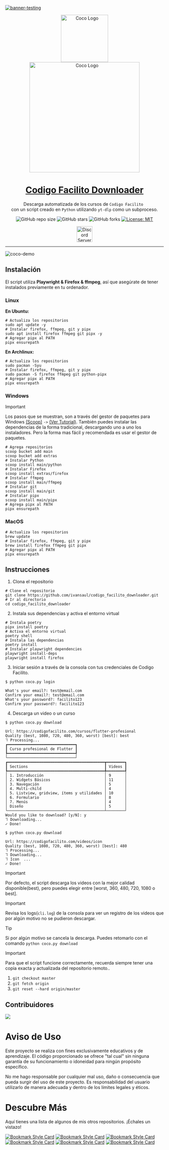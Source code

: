 [![banner-testing](https://i.imgur.com/daUCSKF.png)](https://discord.gg/tDvybtJ7y9)

<div align="center">
    <img width="150" src="https://i.imgur.com/dca7pcI.png" alt="Coco Logo">
</div>
<div align="center">
    <img width="350" src="https://i.imgur.com/tZhUf6Y.png" alt="Coco Logo">
</div>
<div align="center">

<h1 style="border-bottom: none">
    <b><a href="https://github.com/ivansaul/codigo_facilito_downloader">Codigo Facilito Downloader</a></b>
</h1>

Descarga automatizada de los cursos de `Codigo Facilito `<br />
con un script creado en `Python` utilizando `yt-dlp` como un subproceso.

![GitHub repo size](https://img.shields.io/github/repo-size/ivansaul/codigo_facilito_downloader)
![GitHub stars](https://img.shields.io/github/stars/ivansaul/codigo_facilito_downloader)
![GitHub forks](https://img.shields.io/github/forks/ivansaul/codigo_facilito_downloader)
[![License: MIT](https://img.shields.io/badge/License-MIT-yellow.svg)](https://opensource.org/licenses/MIT)

<a href="https://discord.gg/tDvybtJ7y9">
    <img alt="Discord Server" height="50" src="https://cdn.jsdelivr.net/npm/@intergrav/devins-badges@3/assets/cozy/social/discord-plural_vector.svg">
</a>

</div>

---

![coco-demo](https://github.com/ivansaul/codigo_facilito_downloader/assets/15005581/b3029dda-c5ab-4cd9-97d3-acc61f3be3a0)


## Instalación

El script utiliza **Playwright & Firefox & ffmpeg**, así que asegúrate de tener instalados previamente en tu ordenador.

### **Linux**

**En Ubuntu:**

```console
# Actualiza los repositorios
sudo apt update -y
# Instalar firefox, ffmpeg, git y pipx
sudo apt install firefox ffmpeg git pipx -y
# Agregar pipx al PATH
pipx ensurepath
```

**En Archlinux:**

```console
# Actualiza los repositorios
sudo pacman -Syu
# Instalar firefox, ffmpeg, git y pipx
sudo pacman -S firefox ffmpeg git python-pipx
# Agregar pipx al PATH
pipx ensurepath
```

### **Windows**

> [!IMPORTANT]
> Los pasos que se muestran, son a través del gestor de paquetes para Windows [(Scoop)][scoop] `->` [(Ver Tutorial)][scoop-tutorial].
> También puedes instalar las dependencias de la forma tradicional, descargando uno a uno los instaladores. Pero la forma mas fácil y recomendada es usar el gestor de paquetes.

```console
# Agrega repositorios
scoop bucket add main
scoop bucket add extras
# Instalar Python
scoop install main/python
# Instalar Firefox
scoop install extras/firefox
# Instalar ffmpeg
scoop install main/ffmpeg
# Instalar git
scoop install main/git
# Instalar pipx
scoop install main/pipx
# Agrega pipx al PATH
pipx ensurepath
```

### **MacOS**

```console
# Actualiza los repositorios
brew update
# Instalar firefox, ffmpeg, git y pipx
brew install firefox ffmpeg git pipx
# Agregar pipx al PATH
pipx ensurepath
```

## Instrucciones

1. Clona el repositorio

```console
# Clone el repositorio
git clone https://github.com/ivansaul/codigo_facilito_downloader.git
# Ir al directorio
cd codigo_facilito_downloader
```

2. Instala sus dependencias y activa el entorno virtual

```console
# Instala poetry
pipx install poetry
# Activa el entorno virtual
poetry shell
# Instala las dependencias
poetry install
# Instalar playwright dependencies
playwright install-deps
playwright install firefox
```

3. Iniciar sesión a través de la consola con tus credenciales de Codigo Facilito.

```console
$ python coco.py login

What's your email?: test@email.com
Confirm your email?: test@email.com
What's your password?: facilito123
Confirm your password?: facilito123
```

4. Descarga un video o un curso

```console
$ python coco.py download

Url: https://codigofacilito.com/cursos/flutter-profesional
Quality (best, 1080, 720, 480, 360, worst) [best]: best
⠹ Processing...
┏━━━━━━━━━━━━━━━━━━━━━━━━━━━━━━┓
┃ Curso profesional de Flutter ┃
┡━━━━━━━━━━━━━━━━━━━━━━━━━━━━━━┩
└──────────────────────────────┘
┏━━━━━━━━━━━━━━━━━━━━━━━━━━━━━━━━━━━━━━━━━━━┳━━━━━━━━┓
┃ Sections                                  ┃ Videos ┃
┡━━━━━━━━━━━━━━━━━━━━━━━━━━━━━━━━━━━━━━━━━━━╇━━━━━━━━┩
│ 1. Introducción                           │ 9      │
│ 2. Widgets Básicos                        │ 11     │
│ 3. Navegación                             │ 5      │
│ 4. Multi-child                            │ 4      │
│ 5. Listview, gridview, ítems y utilidades │ 10     │
│ 6. Formulario                             │ 8      │
│ 7. Menús                                  │ 4      │
│ Diseño                                    │ 5      │
└───────────────────────────────────────────┴────────┘
Would you like to download? [y/N]: y
⠹ Downloading...
✓ Done!
```

```console
$ python coco.py download

Url: https://codigofacilito.com/videos/icon
Quality (best, 1080, 720, 480, 360, worst) [best]: 480
⠹ Processing...
⠹ Downloading...
⠹ Icon  ...
✓ Done!
```

> [!IMPORTANT]
> Por defecto, el script descarga los videos con la mejor calidad disponible(best), pero puedes elegir entre [worst, 360, 480, 720, 1080 o best].

> [!IMPORTANT]
> Revisa los logs(`cli.log`) de la consola para ver un registro de los videos que por algún motivo no se pudieron descargar.

> [!TIP]
> Si por algún motivo se cancela la descarga. Puedes retomarlo con el comando `python coco.py download`

> [!IMPORTANT]
> Para que el script funcione correctamente, recuerda siempre tener una copia exacta y actualizada del repositorio remoto..
> 1. `git checkout master`
> 2. `git fetch origin`
> 3. `git reset --hard origin/master`

## Contribuidores

<a href="https://github.com/ivansaul/codigo_facilito_downloader/graphs/contributors">
  <img src="https://contrib.rocks/image?repo=ivansaul/codigo_facilito_downloader" />
</a>

# **Aviso de Uso**

Este proyecto se realiza con fines exclusivamente educativos y de aprendizaje. El código proporcionado se ofrece "tal cual" sin ninguna garantía de su funcionamiento o idoneidad para ningún propósito específico.

No me hago responsable por cualquier mal uso, daño o consecuencia que pueda surgir del uso de este proyecto. Es responsabilidad del usuario utilizarlo de manera adecuada y dentro de los límites legales y éticos.

# Descubre Más

Aquí tienes una lista de algunos de mis otros repositorios. ¡Échales un vistazo!

[![Bookmark Style Card](https://svg.bookmark.style/api?url=https://github.com/ivansaul/codigo_facilito_downloader&mode=light&style=horizontal)](https://github.com/ivansaul/codigo_facilito_downloader)
[![Bookmark Style Card](https://svg.bookmark.style/api?url=https://github.com/ivansaul/platzi-downloader&mode=light&style=horizontal)](https://github.com/ivansaul/platzi-downloader)
[![Bookmark Style Card](https://svg.bookmark.style/api?url=https://github.com/ivansaul/terabox_downloader&mode=light&style=horizontal)](https://github.com/ivansaul/terabox_downloader)
[![Bookmark Style Card](https://svg.bookmark.style/api?url=https://github.com/ivansaul/personal-portfolio&mode=light&style=horizontal)](https://github.com/ivansaul/personal-portfolio)
[![Bookmark Style Card](https://svg.bookmark.style/api?url=https://github.com/ivansaul/flutter_todo_app&mode=light&style=horizontal)](https://github.com/ivansaul/flutter_todo_app)
[![Bookmark Style Card](https://svg.bookmark.style/api?url=https://github.com/ivansaul/Flutter-UI-Kit&mode=light&style=horizontal)](https://github.com/ivansaul/Flutter-UI-Kit)


[cookies]: https://chrome.google.com/webstore/detail/get-cookiestxt-locally/cclelndahbckbenkjhflpdbgdldlbecc/related
[python]: https://www.python.org/downloads/
[ffmpeg]: https://ffmpeg.org
[firefox]: https://www.mozilla.org/en-US/firefox/new/
[geckodriver]: https://github.com/mozilla/geckodriver/releases
[yt-dlp]: https://github.com/yt-dlp/yt-dlp/wiki/Installation
[aria2]: https://github.com/aria2/aria2/releases/tag/release-1.36.0
[codespace]: https://github.com/codespaces
[demo]: https://youtu.be/GbQwB0hYvQU
[ffmpeg-win]:https://youtu.be/0zN9oZ98ZgE
[cloudflare-branch]:https://github.com/ivansaul/codigo_facilito_downloader/tree/feature/cloudflare
[scoop]:https://scoop.sh/
[scoop-tutorial]:https://youtu.be/sZS7mG_zhaw?si=Yq7ZKl5k5luzNeVr
